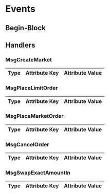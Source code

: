 <!-- order: 5 -->

# Events

## Begin-Block

## Handlers

### MsgCreateMarket

| Type | Attribute Key | Attribute Value |
|------|---------------|-----------------|

### MsgPlaceLimitOrder

| Type | Attribute Key | Attribute Value |
|------|---------------|-----------------|

### MsgPlaceMarketOrder

| Type | Attribute Key | Attribute Value |
|------|---------------|-----------------|

### MsgCancelOrder

| Type | Attribute Key | Attribute Value |
|------|---------------|-----------------|

### MsgSwapExactAmountIn

| Type | Attribute Key | Attribute Value |
|------|---------------|-----------------|
